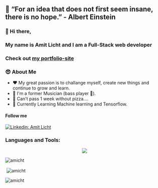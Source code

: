 ## 🧠 “For an idea that does not first seem insane, there is no hope.” - Albert Einstein 

### 👋 Hi there, 
### My name is Amit Licht and I am a Full-Stack web developer

### Check out [my portfolio-site](https://amit-licht-portfolio.onrender.com/)

### 😎 About Me

- ❤️ My great passion is to challange myself, create new things and continue to grow and learn.
- 🚀 I'm a former Musician (bass player 💪).
- 🍕 Can't pass 1 week without pizza....
- 📖  Currently Learning Machine learning and Tensorflow.


#### Follow me
[![Linkedin: Amit Licht](https://img.shields.io/badge/-Amicht-blue?style=flat-square&logo=Linkedin&logoColor=white&link=https://www.linkedin.com/in/amit-licht-212a86239/)](https://www.linkedin.com/in/amit-licht/)


<h3 align="left">Languages and Tools:</h3>

<p align="center">
  <a href="https://skillicons.dev">
    <img src="https://skillicons.dev/icons?i=html,css,sass,bootstrap,python,javascript,ts,react,angular,nodejs,mongodb,mysql,firebase,heroku,postman" />
  </a>
</p>


<p><img align="center" src="https://github-readme-stats.vercel.app/api/top-langs?username=amicht&show_icons=true&locale=en&layout=compact" alt="amicht" /></p>

<p>&nbsp;<img align="center" src="https://github-readme-stats.vercel.app/api?username=amicht&show_icons=true&locale=en" alt="amicht" /></p>


<p><img align="center" src="https://github-readme-streak-stats.herokuapp.com/?user=amicht&" alt="amicht" /></p>
<br><br>
